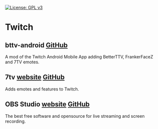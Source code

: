 [![License: GPL v3](https://img.shields.io/badge/License-GPLv3-blue.svg)](https://www.gnu.org/licenses/gpl-3.0)
# Twitch
## bttv-android [GitHub](https://github.com/bttv-android/bttv)
A mod of the Twitch Android Mobile App adding BetterTTV, FrankerFaceZ and 7TV emotes.
## 7tv [website](https://7tv.app) [GitHub](https://github.com/SevenTV)
Adds emotes and features to Twitch.
## OBS Studio [website](https://obsproject.com/) [GitHub](https://github.com/obsproject/obs-studio)
The best free software and opensource for live streaming and screen recording.
